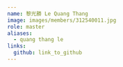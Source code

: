 ```yaml
---
name: 黎光勝 Le Quang Thang 
image: images/members/312540011.jpg 
role: master
aliases:
  - quang thang le
links:
  github: link_to_github 
---
```

